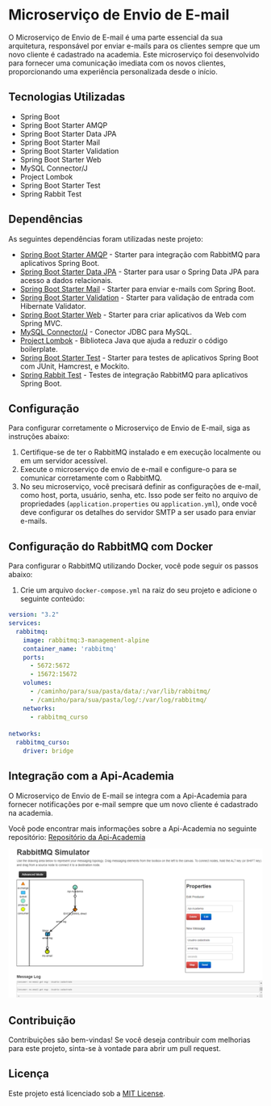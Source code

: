 # Microserviço de Envio de E-mail

O Microserviço de Envio de E-mail é uma parte essencial da sua arquitetura, responsável por enviar e-mails para os clientes sempre que um novo cliente é cadastrado na academia. Este microserviço foi desenvolvido para fornecer uma comunicação imediata com os novos clientes, proporcionando uma experiência personalizada desde o início.

## Tecnologias Utilizadas
- Spring Boot
- Spring Boot Starter AMQP
- Spring Boot Starter Data JPA
- Spring Boot Starter Mail
- Spring Boot Starter Validation
- Spring Boot Starter Web
- MySQL Connector/J
- Project Lombok
- Spring Boot Starter Test
- Spring Rabbit Test

## Dependências

As seguintes dependências foram utilizadas neste projeto:

- [Spring Boot Starter AMQP](https://mvnrepository.com/artifact/org.springframework.boot/spring-boot-starter-amqp) - Starter para integração com RabbitMQ para aplicativos Spring Boot.
- [Spring Boot Starter Data JPA](https://mvnrepository.com/artifact/org.springframework.boot/spring-boot-starter-data-jpa) - Starter para usar o Spring Data JPA para acesso a dados relacionais.
- [Spring Boot Starter Mail](https://mvnrepository.com/artifact/org.springframework.boot/spring-boot-starter-mail) - Starter para enviar e-mails com Spring Boot.
- [Spring Boot Starter Validation](https://mvnrepository.com/artifact/org.springframework.boot/spring-boot-starter-validation) - Starter para validação de entrada com Hibernate Validator.
- [Spring Boot Starter Web](https://mvnrepository.com/artifact/org.springframework.boot/spring-boot-starter-web) - Starter para criar aplicativos da Web com Spring MVC.
- [MySQL Connector/J](https://mvnrepository.com/artifact/mysql/mysql-connector-java) - Conector JDBC para MySQL.
- [Project Lombok](https://mvnrepository.com/artifact/org.projectlombok/lombok) - Biblioteca Java que ajuda a reduzir o código boilerplate.
- [Spring Boot Starter Test](https://mvnrepository.com/artifact/org.springframework.boot/spring-boot-starter-test) - Starter para testes de aplicativos Spring Boot com JUnit, Hamcrest, e Mockito.
- [Spring Rabbit Test](https://mvnrepository.com/artifact/org.springframework.amqp/spring-rabbit-test) - Testes de integração RabbitMQ para aplicativos Spring Boot.

## Configuração

Para configurar corretamente o Microserviço de Envio de E-mail, siga as instruções abaixo:

1. Certifique-se de ter o RabbitMQ instalado e em execução localmente ou em um servidor acessível.
2. Execute o microserviço de envio de e-mail e configure-o para se comunicar corretamente com o RabbitMQ.
3. No seu microserviço, você precisará definir as configurações de e-mail, como host, porta, usuário, senha, etc. Isso pode ser feito no arquivo de propriedades (`application.properties` ou `application.yml`), onde você deve configurar os detalhes do servidor SMTP a ser usado para enviar e-mails.

## Configuração do RabbitMQ com Docker

Para configurar o RabbitMQ utilizando Docker, você pode seguir os passos abaixo:

1. Crie um arquivo `docker-compose.yml` na raiz do seu projeto e adicione o seguinte conteúdo:

```yaml
version: "3.2"
services:
  rabbitmq:
    image: rabbitmq:3-management-alpine
    container_name: 'rabbitmq'
    ports:
      - 5672:5672
      - 15672:15672
    volumes:
      - /caminho/para/sua/pasta/data/:/var/lib/rabbitmq/
      - /caminho/para/sua/pasta/log/:/var/log/rabbitmq/
    networks:
      - rabbitmq_curso

networks:
  rabbitmq_curso:
    driver: bridge
```

## Integração com a Api-Academia

O Microserviço de Envio de E-mail se integra com a Api-Academia para fornecer notificações por e-mail sempre que um novo cliente é cadastrado na academia.

Você pode encontrar mais informações sobre a Api-Academia no seguinte repositório:
[Repositório da Api-Academia](https://github.com/DanielJavaCoffee/Api-Academia)

![Diagrama de Integração entre a Api-Academia e o Microserviço de Envio de E-mail](src/main/resources/static/print_rabbit.png)

## Contribuição
Contribuições são bem-vindas! Se você deseja contribuir com melhorias para este projeto, sinta-se à vontade para abrir um pull request.

## Licença
Este projeto está licenciado sob a [MIT License](https://opensource.org/licenses/MIT).
